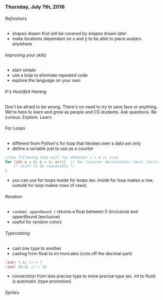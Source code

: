 
### Thursday, July 7th, 2016

###### Refreshers
* shapes drawn first will be covered by shapes drawn later
* make locations dependant on x and y to be able to place avatars anywhere 

###### Improving your skillz
* start simple
* use a loop to eliminate repeated code
* explore the language on your own

###### K's Heartfelt Harang
Don't be afraid to be wrong. There's no need to try to save face or anything. We're here to learn and grow as people and CS students. Ask questions. Be curious. Explore. Learn. 

###### For Loops
* different from Python's for loop that iterates over a data set only
* define a variable just to use as a counter
```java
//the following loop will run whenever i < 4 is true
for (int i = 0; i < 4; i++){  // for (counter declaration; test; inccrement)
    /* stuff to do repeatedly */
}
```
* you can use for loops inside for loops (ex: inside for loop makes a row, outside for loop makes rows of rows)

###### Random
* `random( upperBound )` returns a float between 0 (inclusive) and *upperBound* (exclusive)
* useful for random colors

###### Typecasting
* cast one type to another 
* casting from float to int truncates (cuts off the decimal part)
```java
(int) 7.4; //-> 7
(int) 10.9; //-> 10
```
* converstion from less precise type to more precise type (ex. int to float) is automatic (type promotion)

###### Sprites
